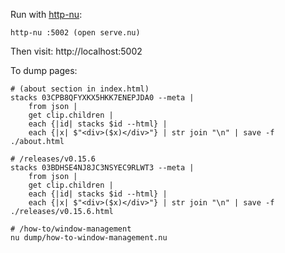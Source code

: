 Run with [http-nu](https://github.com/cablehead/http-nu):

```
http-nu :5002 (open serve.nu)
```

Then visit: http://localhost:5002

To dump pages:

```nushell
# (about section in index.html)
stacks 03CPB8QFYXKX5HKK7ENEPJDA0 --meta |
    from json |
    get clip.children |
    each {|id| stacks $id --html} |
    each {|x| $"<div>($x)</div>"} | str join "\n" | save -f ./about.html

# /releases/v0.15.6
stacks 03BDHSE4NJ8JC3NSYEC9RLWT3 --meta |
    from json |
    get clip.children |
    each {|id| stacks $id --html} |
    each {|x| $"<div>($x)</div>"} | str join "\n" | save -f ./releases/v0.15.6.html

# /how-to/window-management
nu dump/how-to-window-management.nu
```
